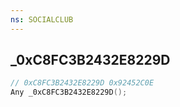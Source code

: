 ```yaml
---
ns: SOCIALCLUB
---
```

## _0xC8FC3B2432E8229D

```c
// 0xC8FC3B2432E8229D 0x92452C0E
Any _0xC8FC3B2432E8229D();
```

